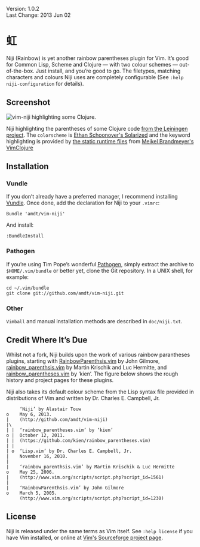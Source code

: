Version: 1.0.2  
Last Change: 2013 Jun 02

虹
=

Niji (Rainbow) is yet another rainbow parentheses plugin for Vim. It’s good for
Common Lisp, Scheme and Clojure — with two colour schemes — out-of-the-box.
Just install, and you’re good to go. The filetypes, matching characters and
colours Niji uses are completely configurable (See `:help niji-configuration`
for details).

Screenshot
----------

![vim-niji highlighting some Clojure.](https://dl.dropboxusercontent.com/u/25248920/vim-niji.png)

Niji highlighting the parentheses of some Clojure code [from the Leiningen project](https://github.com/technomancy/leiningen/blob/master/src/leiningen/new.clj).
The `colorscheme` is [Ethan Schoonover's Solarized](http://ethanschoonover.com/solarized)
and the keyword highlighting is provided by [the static runtime files](https://github.com/guns/vim-clojure-static) from [Meikel Brandmeyer's VimClojure](http://www.vim.org/scripts/script.php?script_id=2501)

Installation
------------

### Vundle

If you don’t already have a preferred manager, I recommend installing
[Vundle](http://github.com/gmarik/vundle). Once done, add the declaration for
Niji to your `.vimrc`:

```vim
Bundle 'amdt/vim-niji'
```

And install:

```vim
:BundleInstall
```

### Pathogen

If you’re using Tim Pope’s wonderful
[Pathogen](http://github.com/tpope/vim-pathogen), simply extract the archive
to `$HOME/.vim/bundle` or better yet, clone the Git repository. In a UNIX
shell, for example:

```Shell
cd ~/.vim/bundle
git clone git://github.com/amdt/vim-niji.git
```

### Other

`Vimball` and manual installation methods are described in `doc/niji.txt`.

Credit Where It’s Due
---------------------

Whilst not a fork, Niji builds upon the work of various rainbow parantheses
plugins, starting with
[RainbowParenthsis.vim](http://www.vim.org/scripts/script.php?script_id=1230)
by John Gilmore,
[rainbow_parenthsis.vim](http://www.vim.org/scripts/script.php?script_id=1561)
by Martin Krischik and Luc Hermitte, and
[rainbow_parentheses.vim](https://github.com/kien/rainbow_parentheses.vim) by
‘kien’. The figure below shows the rough history and project pages for these
plugins.

Niji also takes its default colour scheme from the Lisp syntax file provided
in distributions of Vim and written by Dr. Charles E. Campbell, Jr.

```
     ‘Niji’ by Alastair Touw
o    May 6, 2013.
|    (http://github.com/amdt/vim-niji)
|\
| |  ‘rainbow_parentheses.vim’ by ‘kien’
o |  October 12, 2011.
| |  (https://github.com/kien/rainbow_parentheses.vim)
| |
| o  ‘Lisp.vim’ by Dr. Charles E. Campbell, Jr.
|    November 16, 2010.
|
|    ‘rainbow_parenthsis.vim’ by Martin Krischik & Luc Hermitte
o    May 25, 2006.
|    (http://www.vim.org/scripts/script.php?script_id=1561)
|
|    ‘RainbowParenthsis.vim’ by John Gilmore
o    March 5, 2005.
     (http://www.vim.org/scripts/script.php?script_id=1230)
```

License
-------

Niji is released under the same terms as Vim itself. See `:help license` if
you have Vim installed, or online at [Vim's Sourceforge project page](http://vimdoc.sourceforge.net/htmldoc/uganda.html#license).
